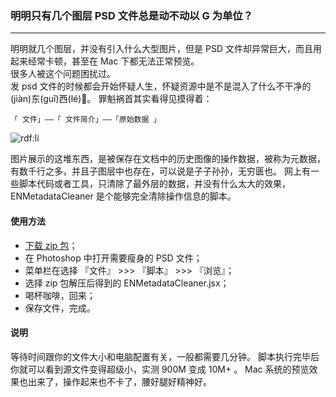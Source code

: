 ### 明明只有几个图层 PSD 文件总是动不动以 G 为单位？

***
明明就几个图层，并没有引入什么大型图片，但是 PSD 文件却异常巨大，而且用起来经常卡顿，甚至在 Mac 下都无法正常预览。<br>
很多人被这个问题困扰过。<br>
发 psd 文件的时候都会开始怀疑人生，怀疑资源中是不是混入了什么不干净的(jiàn)东(guǐ)西(lé)🌚。
罪魁祸首其实看得见摸得着：

```
「 文件」——「 文件简介」——「原始数据 」
```

![rdf:li](https://pic3.zhimg.com/v2-7de17a5467833e87f67e8996c565307e_b.png)

图片展示的这堆东西，是被保存在文档中的历史图像的操作数据，被称为元数据，有数千行之多，并且子图层中也存在，可以说是子子孙孙，无穷匮也。
网上有一些脚本代码或者工具，只清除了最外层的数据，并没有什么太大的效果，ENMetadataCleaner 是个能够完全清除操作信息的脚本。

#### 使用方法

* [下载 zip 包](https://github.com/yyued/ENMetadataCleaner/archive/master.zip)；
* 在 Photoshop 中打开需要瘦身的 PSD 文件；
* 菜单栏在选择 『文件』 >>> 『脚本』 >>> 『浏览』；
* 选择 zip 包解压后得到的 ENMetadataCleaner.jsx；
* 喝杯咖啡，回来；
* 保存文件，完成。

#### 说明
等待时间跟你的文件大小和电脑配置有关，一般都需要几分钟。
脚本执行完毕后你就可以看到源文件变得超级小，实测 900M 变成 10M+ 。
Mac 系统的预览效果也出来了，操作起来也不卡了，腰好腿好精神好。






